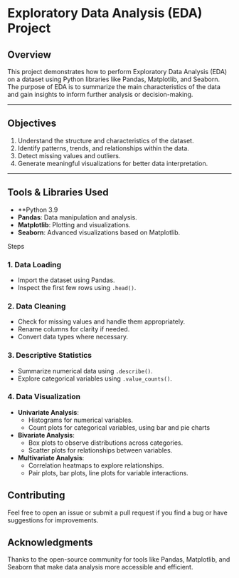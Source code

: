 # Exploratory Data Analysis (EDA) Project

## Overview
This project demonstrates how to perform Exploratory Data Analysis (EDA) on a dataset using Python libraries like Pandas, Matplotlib, and Seaborn. 
The purpose of EDA is to summarize the main characteristics of the data and gain insights to inform further analysis or decision-making.

---

## Objectives
1. Understand the structure and characteristics of the dataset.
2. Identify patterns, trends, and relationships within the data.
3. Detect missing values and outliers.
4. Generate meaningful visualizations for better data interpretation.

---

## Tools & Libraries Used
- **Python 3.9
- **Pandas**: Data manipulation and analysis.
- **Matplotlib**: Plotting and visualizations.
- **Seaborn**: Advanced visualizations based on Matplotlib.


 Steps

### 1. Data Loading
- Import the dataset using Pandas.
- Inspect the first few rows using `.head()`.

### 2. Data Cleaning
- Check for missing values and handle them appropriately.
- Rename columns for clarity if needed.
- Convert data types where necessary.

### 3. Descriptive Statistics
- Summarize numerical data using `.describe()`.
- Explore categorical variables using `.value_counts()`.

### 4. Data Visualization
- **Univariate Analysis**:
  - Histograms for numerical variables.
  - Count plots for categorical variables, using bar and pie charts
- **Bivariate Analysis**:
  - Box plots to observe distributions across categories.
  - Scatter plots for relationships between variables.
- **Multivariate Analysis**:
  - Correlation heatmaps to explore relationships.
  - Pair plots, bar plots, line plots for variable interactions.

## Contributing
Feel free to open an issue or submit a pull request if you find a bug or have suggestions for improvements.

## Acknowledgments
Thanks to the open-source community for tools like Pandas, Matplotlib, and Seaborn that make data analysis more accessible and efficient.
